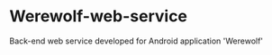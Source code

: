 Werewolf-web-service
====================

Back-end web service developed for Android application 'Werewolf'
